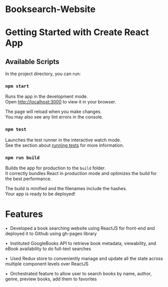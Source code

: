 # Booksearch-Website

# Getting Started with Create React App

## Available Scripts

In the project directory, you can run:

### `npm start`

Runs the app in the development mode.\
Open [http://localhost:3000](http://localhost:3000) to view it in your browser.

The page will reload when you make changes.\
You may also see any lint errors in the console.

### `npm test`

Launches the test runner in the interactive watch mode.\
See the section about [running tests](https://reactjs.org/docs/testing-environments.html#gatsby-focus-wrapper) for more information.

### `npm run build`

Builds the app for production to the `build` folder.\
It correctly bundles React in production mode and optimizes the build for the best performance.

The build is minified and the filenames include the hashes.\
Your app is ready to be deployed!

# Features

•  Developed a book searching website using ReactJS for front-end and deployed it to Github using gh-pages library

•  Instituted GoogleBooks API to retrieve book metadata, viewability, and eBook availability to do full-text searches

•  Used Redux store to conveniently manage and update all the state across multiple component levels over ReactJS

•  Orchestrated feature to allow user to search books by name, author, genre, preview books, add them to favorites
